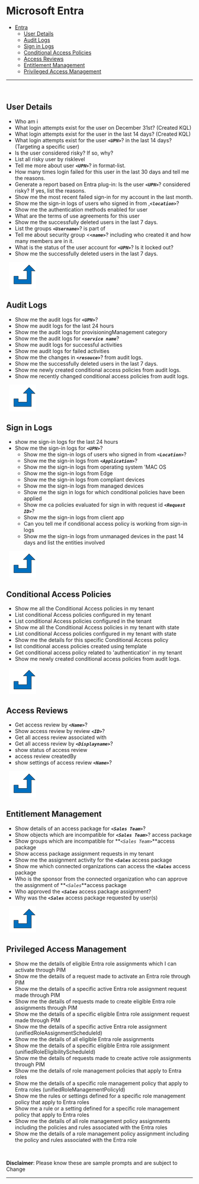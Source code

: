 
# Microsoft Entra

- [Entra](#entra)
  - [User Details](#user-details)
  - [Audit Logs](#audit-logs)
  - [Sign in Logs](#sign-in-logs)
  - [Conditional Access Policies](#conditional-access-policies)
  - [Access Reviews](#access-reviews)
  - [Entitlement Management](#entitlement-management)
  - [Privileged Access Management](#privileged-access-management)
***
&nbsp;
## User Details
<a name="User Details"></a>
- Who am i
-  What login attempts exist for the user on December 31st? (Created KQL)
- What login attempts exist for the user in the last 14 days? (Created KQL) 
- What login attempts exist for the user **_`<UPN>`_**?   in the last 14 days? (Targeting a specific user)
- Is the user considered risky? If so, why? 
- List all risky user by risklevel
- Tell me more about user **_`<UPN>`_**?  in format-list.
- How many times login failed for this user in the last 30 days and tell me the reasons.
- Generate a report based on Entra plug-in: Is the user **_`<UPN>`_**?  considered risky? If yes, list the 
reasons. 
- Show me the most recent failed sign-in for my account in the last month.
-  Show me the sign-in logs of users who signed in from ,**_`<location>`_**? 
-  Show me the authentication methods enabled for user
-  What are the terms of use agreements for this user
-  Show me the successfully deleted users in the last 7 days.
- List the groups **_`<Username>`_**?  is part of 
- Tell me about security group <**_`<name>`_**?  including who created it and how many members are in it.
- What is the status of the user account for **_`<UPN>`_**? Is it locked out?
-  Show me the successfully deleted users in the last 7 days.

&nbsp;
[![alt text](../../Images/backtotop.svg)](#entra)

## Audit Logs
 - Show me the audit logs for **_`<UPN>`_**? 
 - Show me audit logs for the last 24 hours
- Show me the audit logs for provisioningManagement category
- Show me the audit logs for **_`<service name`_**? 
- Show me audit logs for successful activities
- Show me audit logs for failed activities
- Show me the changes in **_`<resouce>`_**? from audit logs.
 - Show me the successfully deleted users in the last 7 days.
 - Show me newly created conditional access policies from audit logs.
- Show me recently changed conditional access policies from audit logs.

&nbsp;
[![alt text](../../Images/backtotop.svg)](#entra)

## Sign in Logs

 
 - show me sign-in logs for the last 24 hours
 - Show me the sign-in logs for **_`<UPN>`_**? 
    - Show me the sign-in logs of users who signed in from **_`<Location>`_**? 
    - Show me the sign-in logs from **_`<Application>`_**? 
    - Show me the sign-in logs from operating system 'MAC OS
    - Show me the sign-in logs from Edge
    - Show me the sign-in logs from compliant devices
    - Show me the sign-in logs from managed devices
    - Show me the sign in logs for which conditional policies have been applied
    - Show me ca policies evaluated for sign in with request id **_`<Request ID>`_**? 
    - Show me the sign-in logs from client app
    - Can you tell me if conditional access policy is working from sign-in logs
    - Show me the sign-in logs from unmanaged devices in the past 14 days and list the entities involved

&nbsp;
[![alt text](../../Images/backtotop.svg)](#entra)

## Conditional Access Policies

  - Show me all the Conditional Access policies in my tenant
- List conditional Access policies configured in my tenant
- List conditional Access policies configured in the tenant
 - Show me all the Conditional Access policies in my tenant with state
- List conditional Access policies configured in my tenant with state
- Show me the details for this specific Conditional Access policy
 - list conditional access policies created using template
- Get conditional access policy related to 'authentication' in my tenant
-  Show me newly created conditional access policies from audit logs.

&nbsp;
[![alt text](../../Images/backtotop.svg)](#entra)


## Access Reviews

- Get access review by **_`<Name>`_**? 
- Show access review by review **_`<ID>`_**? 
- Get all access review associated with
- Get all access review by **_`<Displayname>`_**? 
- show status of access review
- access review createdBy
- show settings of access review **_`<Name>`_**? 


&nbsp;
[![alt text](../../Images/backtotop.svg)](#entra)

## Entitlement Management


- Show details of an access package for **_`<Sales Team>`_**? 
- Show objects which are incompatible for **_`<Sales Team>`_**? access package
- Show groups which are incompatible for **_`<Sales Team>`_**access package
- Show access package assignment requests in my tenant
- Show me the assignment activity for the **_`<Sales`_** access package
- Show me which connected organizations can access the **_`<Sales`_** access package
- Who is the sponsor from the connected organization who can approve the assignment of **_`<Sales`_**access package
- Who approved the **_`<Sales`_** access package assignment?
- Why was the **_`<Sales`_** access package requested by user(s)

&nbsp;
[![alt text](../../Images/backtotop.svg)](#entra)

## Privileged Access Management

- Show me the details of eligible Entra role assignments which I can activate through PIM
 - Show me the details of a request made to activate an Entra role through PIM
- Show me the details of a specific active Entra role assignment request made through PIM
- Show me the details of requests made to create eligible Entra role assignments through PIM
- Show me the details of a specific eligible Entra role assignment request made through PIM
- Show me the details of a specific active Entra role assignment (unifiedRoleAssignmentScheduleId)
- Show me the details of all eligible Entra role assignments
 - Show me the details of a specific eligible Entra role assignment (unifiedRoleEligibilityScheduleId)
 - Show me the details of requests made to create active role assignments through PIM
- Show me the details of role management policies that apply to Entra roles
- Show me the details of a specific role management policy that apply to Entra roles (unifiedRoleManagementPolicyId)
- Show me the rules or settings defined for a specific role management policy that apply to Entra roles
- Show me a rule or a setting defined for a specific role management policy that apply to Entra roles
 - Show me the details of all role management policy assignments including the policies and rules associated with the Entra roles
- Show me the details of a role management policy assignment including the policy and rules associated with the Entra role

&nbsp;

**Disclaimer**: Please know these are sample prompts and are subject to Change


***
